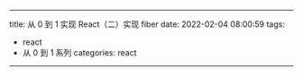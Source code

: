 
---
title: 从 0 到 1 实现 React（二）实现 fiber 
date: 2022-02-04 08:00:59
tags: 
  - react
  - 从 0 到 1 系列
categories: react
---